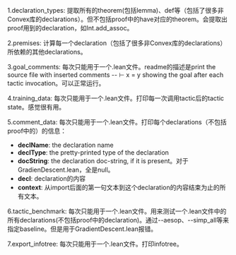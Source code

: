 1.declaration_types:
提取所有的theorem(包括lemma)、def等（包括了很多非Convex库的declarations）。但不包括proof中的have对应的theorem。会提取出proof用到的declaration，如Int.add_assoc。

2.premises:
计算每一个declaration（包括了很多非Convex库的declarations）所依赖的其他declarations。

3.goal_comments:
每次只能用于一个.lean文件。readme的描述是print the source file with inserted comments -- ⊢ x = y showing the goal after each tactic invocation。可以正常运行。

4.training_data:
每次只能用于一个.lean文件。打印每一次调用tactic后的tactic state。感觉很有用。

5.comment_data:
每次只能用于一个.lean文件。打印每个declarations（不包括proof中的）的信息：
- **declName**: the declaration name
- **declType**: the pretty-printed type of the declaration
- **docString**: the declaration doc-string, if it is present。对于GradienDescent.lean，全是null。
- **decl**: declaration的内容
- **context**: 从import后面的第一句文本到这个declaration的内容结束为止的所有文本。

6.tactic_benchmark:
每次只能用于一个.lean文件。用来测试一个.lean文件中的所有declarations(不包括proof中的declaration)。通过--aesop、--simp_all等来指定baseline。但是用于GradientDescent.lean报错。

7.export_infotree:
每次只能用于一个.lean文件。打印infotree。
